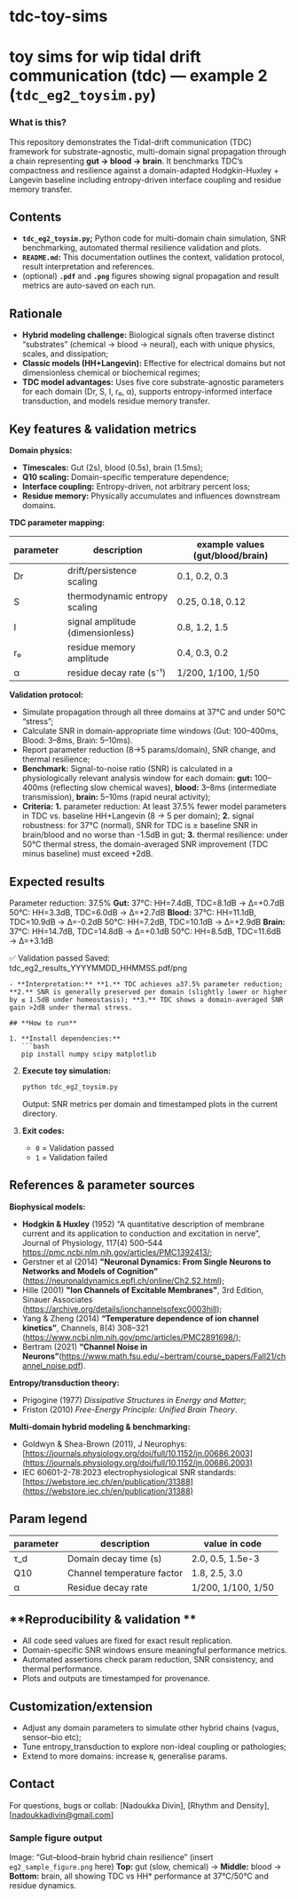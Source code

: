 # tdc-toy-sims
# toy sims for wip tidal drift communication (tdc) — example 2 (`tdc_eg2_toysim.py`)

### **What is this?**
This repository demonstrates the Tidal-drift communication (TDC) framework for substrate-agnostic, multi-domain signal propagation through a chain representing **gut → blood → brain**. It benchmarks TDC’s compactness and resilience against a domain-adapted Hodgkin-Huxley + Langevin baseline including entropy-driven interface coupling and residue memory transfer.

## **Contents**

- **`tdc_eg2_toysim.py`;** Python code for multi-domain chain simulation, SNR benchmarking, automated thermal resilience validation and plots.
- **`README.md`:** This documentation outlines the context, validation protocol, result interpretation and references.
- (optional) **`.pdf`** and **`.png`** figures showing signal propagation and result metrics are auto-saved on each run.

## **Rationale**

- **Hybrid modeling challenge:** Biological signals often traverse distinct “substrates” (chemical → blood → neural), each with unique physics, scales, and dissipation;
- **Classic models (HH+Langevin):** Effective for electrical domains but not dimensionless chemical or biochemical regimes;
- **TDC model advantages:** Uses five core substrate-agnostic parameters for each domain (Dr, S, I, r₀, α), supports entropy-informed interface transduction, and models residue memory transfer.

## **Key features & validation metrics**

**Domain physics:**
- **Timescales:** Gut (2s), blood (0.5s), brain (1.5ms);
- **Q10 scaling:** Domain-specific temperature dependence;
- **Interface coupling:** Entropy-driven, not arbitrary percent loss;
- **Residue memory:** Physically accumulates and influences downstream domains.

**TDC parameter mapping:**

| parameter | description                     | example values (gut/blood/brain) |
|-----------|---------------------------------|----------------------------------|
| Dr        | drift/persistence scaling       | 0.1, 0.2, 0.3                    |
| S         | thermodynamic entropy scaling   | 0.25, 0.18, 0.12                 |
| I         | signal amplitude (dimensionless)| 0.8, 1.2, 1.5                    |
| r₀        | residue memory amplitude        | 0.4, 0.3, 0.2                    |
| α         | residue decay rate (s⁻¹)        | 1/200, 1/100, 1/50               |

**Validation protocol:**
- Simulate propagation through all three domains at 37°C and under 50°C “stress”;
- Calculate SNR in domain-appropriate time windows (Gut: 100–400ms, Blood: 3–8ms, Brain: 5–10ms).
- Report parameter reduction (8→5 params/domain), SNR change, and thermal resilience;
- **Benchmark:** Signal-to-noise ratio (SNR) is calculated in a physiologically relevant analysis window for each domain: **gut:** 100–400ms (reflecting slow chemical waves), **blood:** 3–8ms (intermediate transmission), **brain:** 5–10ms (rapid neural activity);
- **Criteria:** **1.** parameter reduction: At least 37.5% fewer model parameters in TDC vs. baseline HH+Langevin (8 → 5 per domain); **2.** signal robustness: for 37°C (normal), SNR for TDC is ≥ baseline SNR in brain/blood and no worse than -1.5dB in gut; **3.** thermal resilience: under 50°C thermal stress, the domain-averaged SNR improvement (TDC minus baseline) must exceed +2dB.

## **Expected results**  

Parameter reduction: 37.5%
**Gut:**
  37°C: HH=7.4dB, TDC=8.1dB → Δ=+0.7dB
  50°C: HH=3.3dB, TDC=6.0dB → Δ=+2.7dB
**Blood:**
  37°C: HH=11.1dB, TDC=10.9dB → Δ=-0.2dB
  50°C: HH=7.2dB, TDC=10.1dB → Δ=+2.9dB
**Brain:**
  37°C: HH=14.7dB, TDC=14.8dB → Δ=+0.1dB
  50°C: HH=8.5dB, TDC=11.6dB → Δ=+3.1dB

✅ Validation passed
Saved: tdc_eg2_results_YYYYMMDD_HHMMSS.pdf/png
```
- **Interpretation:** **1.** TDC achieves ≥37.5% parameter reduction; **2.** SNR is generally preserved per domain (slightly lower or higher by ≤ 1.5dB under homeostasis); **3.** TDC shows a domain-averaged SNR gain >2dB under thermal stress.

## **How to run**

1. **Install dependencies:**
   ```bash
   pip install numpy scipy matplotlib
   ```

2. **Execute toy simulation:**
   ```bash
   python tdc_eg2_toysim.py
   ```
   Output: SNR metrics per domain and timestamped plots in the current directory.

3. **Exit codes:**
   - `0` = Validation passed
   - `1` = Validation failed

## **References & parameter sources**

**Biophysical models:**
   - **Hodgkin & Huxley** (1952) “A quantitative description of membrane current and its application to conduction and excitation in nerve”, Journal of Physiology, 117(4) 500–544 https://pmc.ncbi.nlm.nih.gov/articles/PMC1392413/;
   - Gerstner et al (2014) **"Neuronal Dynamics: From Single Neurons to Networks and Models of Cognition"** (https://neuronaldynamics.epfl.ch/online/Ch2.S2.html);
   - Hille (2001) **"Ion Channels of Excitable Membranes"**, 3rd Edition, Sinauer Associates (https://archive.org/details/ionchannelsofexc0003hill);
   - Yang & Zheng (2014) **“Temperature dependence of ion channel kinetics”**, Channels, 8(4) 308–321 (https://www.ncbi.nlm.nih.gov/pmc/articles/PMC2891698/);
   - Bertram (2021) **“Channel Noise in Neurons”**(https://www.math.fsu.edu/~bertram/course_papers/Fall21/channel_noise.pdf).

**Entropy/transduction theory:**
- Prigogine (1977) *Dissipative Structures in Energy and Matter*;
- Friston (2010) *Free-Energy Principle: Unified Brain Theory*.

**Multi-domain hybrid modeling & benchmarking:**
- Goldwyn & Shea-Brown (2011), J Neurophys: [https://journals.physiology.org/doi/full/10.1152/jn.00686.2003](https://journals.physiology.org/doi/full/10.1152/jn.00686.2003)
- IEC 60601-2-78:2023 electrophysiological SNR standards: [https://webstore.iec.ch/en/publication/31388](https://webstore.iec.ch/en/publication/31388)

## **Param legend**

| parameter | description                        | value in code         |
|-----------|------------------------------------|-----------------------|
| τ_d       | Domain decay time (s)              | 2.0, 0.5, 1.5e-3      |
| Q10       | Channel temperature factor         | 1.8, 2.5, 3.0         |
| α         | Residue decay rate                 | 1/200, 1/100, 1/50    |

## **Reproducibility & validation **

- All code seed values are fixed for exact result replication.
- Domain-specific SNR windows ensure meaningful performance metrics.
- Automated assertions check param reduction, SNR consistency, and thermal performance.
- Plots and outputs are timestamped for provenance.

## **Customization/extension**

- Adjust any domain parameters to simulate other hybrid chains (vagus, sensor–bio etc);
- Tune entropy_transduction to explore non-ideal coupling or pathologies;
- Extend to more domains: increase `N`, generalise params.

## **Contact**

For questions, bugs or collab: [Nadoukka Divin], [Rhythm and Density], [nadoukkadivin@gmail.com]


### Sample figure output

Image: “Gut–blood–brain hybrid chain resilience” (insert `eg2_sample_figure.png` here) **Top:** gut (slow, chemical) → **Middle:** blood → **Bottom:** brain, all showing TDC vs HH* performance at 37°C/50°C and residue dynamics.
